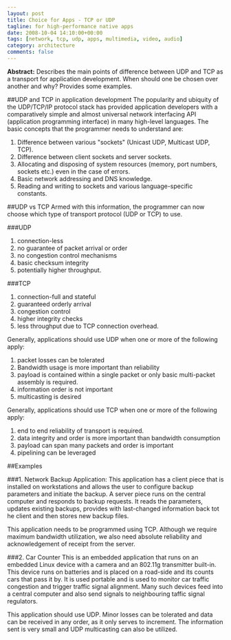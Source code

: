 ```yaml
---
layout: post
title: Choice for Apps - TCP or UDP
tagline: for high-performance native apps
date: 2008-10-04 14:10:00+00:00
tags: [network, tcp, udp, apps, multimedia, video, audio]
category: architecture
comments: false
---
```

**Abstract:** Describes the main points of difference between UDP and TCP as a transport for application development. When should one be chosen over another and why? Provides some examples.

<!-- more -->

##UDP and TCP in application development
The popularity and ubiquity of the UDP/TCP/IP protocol stack has provided application developers with a comparatively simple and almost universal network interfacing API (application programming interface) in many high-level languages. The basic concepts that the programmer needs to understand are:
1. Difference between various "sockets" (Unicast UDP, Multicast UDP, TCP).
2. Difference between client sockets and server sockets.
3. Allocating and disposing of system resources (memory, port numbers, sockets etc.) even in the case of errors.
4. Basic network addressing and DNS knowledge.
5. Reading and writing to sockets and various language-specific constants.

##UDP vs TCP
Armed with this information, the programmer can now choose which type of transport protocol (UDP or TCP) to use.

###UDP
1. connection-less
2. no guarantee of packet arrival or order
3. no congestion control mechanisms
4. basic checksum integrity
5. potentially higher throughput.

###TCP
1. connection-full and stateful
2. guaranteed orderly arrival
3. congestion control
4. higher integrity checks
5. less throughput due to TCP connection overhead.

Generally, applications should use UDP when one or more of the following apply:
1. packet losses can be tolerated
2. Bandwidth usage is more important than reliability
3. payload is contained within a single packet or only basic multi-packet assembly is required.
4. information order is not important
5. multicasting is desired

Generally, applications should use TCP when one or more of the following apply:
1. end to end reliability of transport is required.
2. data integrity and order is more important than bandwidth consumption
3. payload can span many packets and order is important
4. pipelining can be leveraged

##Examples

###1. Network Backup Application:
This application has a client piece that is installed on workstations and allows the user to configure backup parameters and initiate the backup. A server piece runs on the central computer and responds to backup requests. It reads the parameters, updates existing backups, provides with last-changed information back tot he client and then stores new backup files.

This application needs to be programmed using TCP. Although we require maximum bandwidth utilization, we also need absolute reliability and acknowledgement of receipt from the server. 

###2. Car Counter
This is an embedded application that runs on an embedded Linux device with a camera and an 802.11g transmitter built-in. This device runs on batteries and is placed on a road-side and its counts cars that pass it by. It is used portable and is used to monitor car traffic congestion and trigger traffic signal alignment. Many such devices feed into a central computer and also send signals to neighbouring taffic signal regulators.

This application should use UDP. Minor losses can be tolerated and data can be received in any order, as it only serves to increment. The information sent is very small and UDP multicasting can also be utilized.

